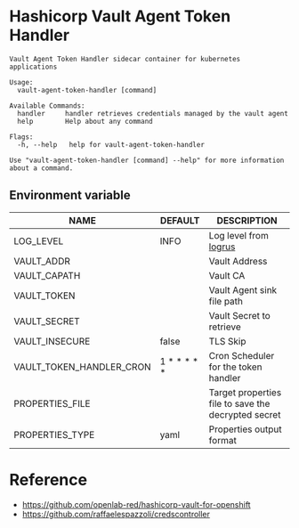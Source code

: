 # Hashicorp Vault Agent Token Handler


```
Vault Agent Token Handler sidecar container for kubernetes applications

Usage:
  vault-agent-token-handler [command]

Available Commands:
  handler     handler retrieves credentials managed by the vault agent
  help        Help about any command

Flags:
  -h, --help   help for vault-agent-token-handler

Use "vault-agent-token-handler [command] --help" for more information about a command.

```

## Environment variable

|     NAME                    |  DEFAULT    |  DESCRIPTION                                                    |
|-----------------------------|-------------|-----------------------------------------------------------------|
| LOG_LEVEL                   |    INFO     |    Log level from [logrus](https://github.com/sirupsen/logrus)  |
| VAULT_ADDR                  |             |    Vault Address                                                |
| VAULT_CAPATH                |             |    Vault CA                                                     |
| VAULT_TOKEN                 |             |    Vault Agent sink file path                                   |
| VAULT_SECRET                |             |    Vault Secret to retrieve                                     |
| VAULT_INSECURE              |    false    |    TLS Skip                                                     |
| VAULT_TOKEN_HANDLER_CRON    | 1 * * * * * |    Cron Scheduler for the token handler                         |
| PROPERTIES_FILE             |             |    Target properties file to save the decrypted secret          |
| PROPERTIES_TYPE             |     yaml    |    Properties output format                                     |

# Reference

* https://github.com/openlab-red/hashicorp-vault-for-openshift
* https://github.com/raffaelespazzoli/credscontroller
